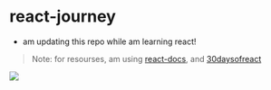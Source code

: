 # react-journey

* am updating this repo while am learning react!

> Note: for resourses, am using [react-docs](https://beta.reactjs.org), and [30daysofreact](https://github.com/Asabeneh/30-Days-Of-React)

![](https://media.giphy.com/media/7WvAUvZZTRpSuudobh/giphy.gif)
